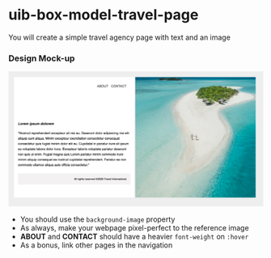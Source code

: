 # uib-box-model-travel-page


You will create a simple travel agency page with text and an image

### Design Mock-up

![list](./images/mockup.png)

- You should use the `background-image` property
- As always, make your webpage pixel-perfect to the reference image
- **ABOUT** and **CONTACT** should have a heavier `font-weight` on `:hover`
- As a bonus, link other pages in the navigation
